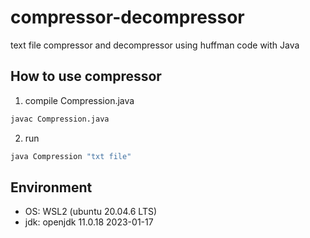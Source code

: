 # compressor-decompressor

text file compressor and decompressor using huffman code with Java

## How to use compressor

1. compile Compression.java

```bash
javac Compression.java
```

2. run

```bash
java Compression "txt file"
```

## Environment

- OS: WSL2 (ubuntu 20.04.6 LTS)
- jdk: openjdk 11.0.18 2023-01-17
